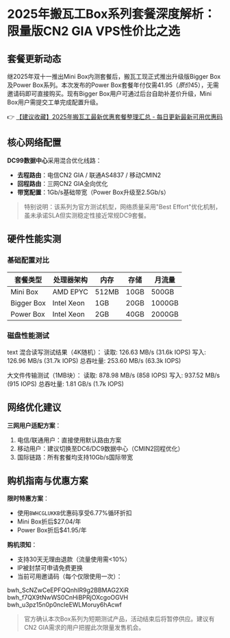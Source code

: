 # 2025年搬瓦工Box系列套餐深度解析：限量版CN2 GIA VPS性价比之选

## 套餐更新动态
继2025年双十一推出Mini Box内测套餐后，搬瓦工现正式推出升级版Bigger Box及Power Box系列。本次发布的Power Box套餐年付仅需$41.95（原价$45），无需邀请码即可直接购买。现有Bigger Box用户可通过后台自助补差价升级，Mini Box用户需提交工单完成配置升级。

👉 [【建议收藏】2025年搬瓦工最新优惠套餐整理汇总 - 每日更新最新可用优惠码](https://bit.ly/banwagon)

## 核心网络配置
**DC99数据中心**采用混合优化线路：
- **去程路由**：电信CN2 GIA / 联通AS4837 / 移动CMIN2
- **回程路由**：三网CN2 GIA全向优化
- **带宽配置**：1Gb/s基础带宽（Power Box升级至2.5Gb/s）

> 特别说明：该系列为官方测试机型，网络质量采用"Best Effort"优化机制，虽未承诺SLA但实测稳定性接近常规DC9套餐。

## 硬件性能实测
### 基础配置对比
| 套餐类型    | 处理器架构   | 内存  | 存储  | 月流量 |
|-------------|--------------|-------|-------|--------|
| Mini Box    | AMD EPYC     | 512MB | 10GB  | 500GB  |
| Bigger Box  | Intel Xeon   | 1GB   | 20GB  | 1000GB |
| Power Box   | Intel Xeon   | 2GB   | 40GB  | 2000GB |

### 磁盘性能测试
text
混合读写测试结果（4K随机）：
读取: 126.63 MB/s (31.6k IOPS)
写入: 126.96 MB/s (31.7k IOPS)
总吞吐量: 253.60 MB/s (63.3k IOPS)

大文件传输测试（1MB块）：
读取: 878.98 MB/s (858 IOPS)
写入: 937.52 MB/s (915 IOPS)
总吞吐量: 1.81 GB/s (1.7k IOPS)

## 网络优化建议
**三网用户适配方案**：
1. 电信/联通用户：直接使用默认路由方案
2. 移动用户：建议切换至DC6/DC9数据中心（CMIN2回程优化）
3. 国际链路：所有套餐均支持10Gb/s国际带宽

## 购机指南与优惠方案
**限时特惠方案**：
- 使用`BWHCGLUKKB`优惠码享受6.77%循环折扣
- Mini Box折后$27.04/年
- Power Box折后$41.95/年

**购机须知**：
- 支持30天无理由退款（流量使用需<10%）
- IP被封禁可申请免费更换
- 当前可用邀请码（每个仅限使用一次）：

bwh_ScNZwCeEPFQQnhIR9g2BBMAG2XiR
bwh_f7QX9tNwWS0CnHiBPRjOXcgoOGVH
bwh_u3pz15n0p0ncIeEWLMoruy6hAcwf

> 官方确认本次Box系列为短期测试产品，活动结束后将暂停供应。建议有CN2 GIA需求的用户把握此次限量发售机会。